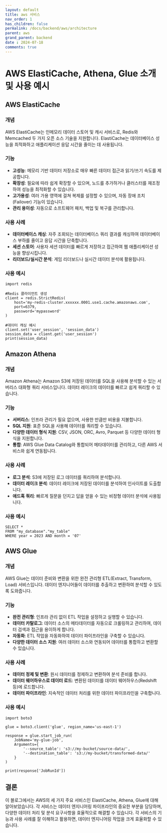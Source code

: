 ```yaml
---
layout: default
title: aws 서비스
nav_order: 1
has_children: false
permalink: /docs/backend/aws/architecture
parent: aws
grand_parent: backend
date : 2024-07-18
comments: true
---
```


# AWS ElastiCache, Athena, Glue 소개 및 사용 예시

## AWS ElastiCache

### 개념
AWS ElastiCache는 인메모리 데이터 스토어 및 캐시 서비스로, Redis와 Memcached 두 가지 오픈 소스 기술을 지원합니다. ElastiCache는 데이터베이스 성능을 최적화하고 애플리케이션 응답 시간을 줄이는 데 사용됩니다.

### 기능
- **고성능**: 메모리 기반 데이터 저장소로 매우 빠른 데이터 접근과 읽기/쓰기 속도를 제공합니다.
- **확장성**: 필요에 따라 쉽게 확장할 수 있으며, 노드를 추가하거나 클러스터를 재조정하여 성능을 최적화할 수 있습니다.
- **고가용성**: 여러 가용 영역에 걸쳐 복제를 설정할 수 있으며, 자동 장애 조치(Failover) 기능이 있습니다.
- **관리 용이성**: 자동으로 소프트웨어 패치, 백업 및 복구를 관리합니다.

### 사용 사례
- **데이터베이스 캐싱**: 자주 조회되는 데이터베이스 쿼리 결과를 캐싱하여 데이터베이스 부하를 줄이고 응답 시간을 단축합니다.
- **세션 스토어**: 사용자 세션 데이터를 빠르게 저장하고 접근하여 웹 애플리케이션 성능을 향상시킵니다.
- **리더보드/실시간 분석**: 게임 리더보드나 실시간 데이터 분석에 활용됩니다.

### 사용 예시
``` 
import redis

#Redis 클라이언트 생성
client = redis.StrictRedis(
    host='my-redis-cluster.xxxxxx.0001.use1.cache.amazonaws.com',
    port=6379,
    password='mypassword'
)

#데이터 캐싱 예시
client.set('user_session', 'session_data')
session_data = client.get('user_session')
print(session_data) 
```

## Amazon Athena

### 개념
Amazon Athena는 Amazon S3에 저장된 데이터를 SQL을 사용해 분석할 수 있는 서버리스 대화형 쿼리 서비스입니다. 데이터 레이크의 데이터를 빠르고 쉽게 쿼리할 수 있습니다.

### 기능
- **서버리스**: 인프라 관리가 필요 없으며, 사용한 만큼만 비용을 지불합니다.
- **SQL 지원**: 표준 SQL을 사용해 데이터를 쿼리할 수 있습니다.
- **다양한 데이터 형식 지원**: CSV, JSON, ORC, Avro, Parquet 등 다양한 데이터 형식을 지원합니다.
- **통합**: AWS Glue Data Catalog와 통합되어 메타데이터를 관리하고, 다른 AWS 서비스와 쉽게 연동됩니다.

### 사용 사례
- **로그 분석**: S3에 저장된 로그 데이터를 쿼리하여 분석합니다.
- **데이터 레이크 분석**: 데이터 레이크에 저장된 데이터를 분석하여 인사이트를 도출합니다.
- **애드혹 쿼리**: 빠르게 질문을 던지고 답을 얻을 수 있는 비정형 데이터 분석에 사용됩니다.

### 사용 예시
``` -- S3 버킷에 저장된 데이터를 쿼리하는 예시
SELECT *
FROM "my_database"."my_table"
WHERE year = 2023 AND month = '07' 
```

## AWS Glue

### 개념
AWS Glue는 데이터 준비와 변환을 위한 완전 관리형 ETL(Extract, Transform, Load) 서비스입니다. 데이터 엔지니어들이 데이터를 추출하고 변환하여 분석할 수 있도록 도와줍니다.

### 기능
- **완전 관리형**: 인프라 관리 없이 ETL 작업을 설정하고 실행할 수 있습니다.
- **데이터 카탈로그**: 데이터 소스의 메타데이터를 자동으로 크롤링하고 관리하여, 데이터 검색과 접근을 용이하게 합니다.
- **자동화**: ETL 작업을 자동화하여 데이터 파이프라인을 구축할 수 있습니다.
- **다양한 데이터 소스 지원**: 여러 데이터 소스와 연동되어 데이터를 통합하고 변환할 수 있습니다.

### 사용 사례
- **데이터 정제 및 변환**: 원시 데이터를 정제하고 변환하여 분석 준비를 합니다.
- **데이터 웨어하우스로 데이터 로드**: 변환된 데이터를 데이터 웨어하우스(Redshift 등)에 로드합니다.
- **데이터 파이프라인**: 지속적인 데이터 처리를 위한 데이터 파이프라인을 구축합니다.

### 사용 예시
``` 
import boto3

glue = boto3.client('glue', region_name='us-east-1')

response = glue.start_job_run(
    JobName='my-glue-job',
    Arguments={
        '--source_table': 's3://my-bucket/source-data/',
        '--destination_table': 's3://my-bucket/transformed-data/'
    }
)

print(response['JobRunId']) 
```


## 결론
이 블로그에서는 AWS의 세 가지 주요 서비스인 ElastiCache, Athena, Glue에 대해 알아보았습니다. 각 서비스는 데이터 엔지니어링 파이프라인의 중요한 부분을 담당하며, 다양한 데이터 처리 및 분석 요구사항을 효율적으로 해결할 수 있습니다. 각 서비스의 기능과 사용 사례를 잘 이해하고 활용하면, 데이터 엔지니어링 작업을 크게 효율화할 수 있습니다.


<script src="https://utteranc.es/client.js"
        repo="hhee4455/hhee4455.github.io"
        issue-term="pathname"
        label="comments"
        theme="github-dark"
        crossorigin="anonymous"
        async>
</script>